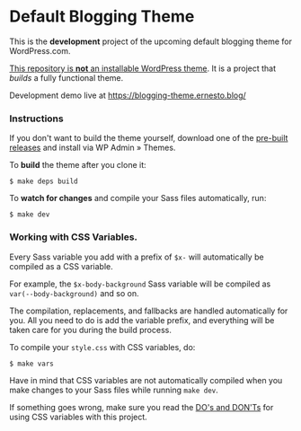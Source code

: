 # Default Blogging Theme

This is the **development** project of the upcoming default blogging theme for WordPress.com.

<u>This repository is **not** an installable WordPress theme</u>. It is a project that _builds_ a fully functional theme.

Development demo live at https://blogging-theme.ernesto.blog/

### Instructions

If you don't want to build the theme yourself, download one of the [pre-built releases](#blah) and install via WP Admin » Themes.

To **build** the theme after you clone it:

```
$ make deps build
```

To **watch for changes** and compile your Sass files automatically, run:

```
$ make dev
```

### Working with CSS Variables.

Every Sass variable you add with a prefix of `$x-` will automatically be compiled as a CSS variable.

For example, the `$x-body-background` Sass variable will be compiled as `var(--body-background)` and so on.

The compilation, replacements, and fallbacks are handled automatically for you. All you need to do is add the variable prefix, and everything will be taken care for you during the build process.

To compile your `style.css` with CSS variables, do:

```
$ make vars
```

Have in mind that CSS variables are not automatically compiled when you make changes to your Sass files while running `make dev`.

If something goes wrong, make sure you read the [DO's and DON'Ts](https://github.com/Automattic/default-blogging-theme-dev/blob/master/readme-cssvars.md) for using CSS variables with this project.



















